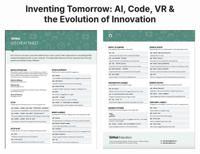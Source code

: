 <div align="center">
  <h1>Inventing Tomorrow: AI, Code, VR & the Evolution of Innovation</h1>
</div>

<div style="display: flex; justify-content: center; gap: 20px;">
  <img src="https://github.com/webgence/webgence/blob/main/github1.png" alt="Left Image" width="300">
  <img src="https://github.com/webgence/webgence/blob/main/gitthub2.png" alt="Right Image" width="300">
</div>

